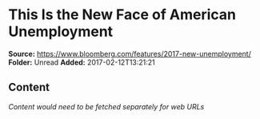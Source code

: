 # This Is the New Face of American Unemployment

**Source:** https://www.bloomberg.com/features/2017-new-unemployment/
**Folder:** Unread
**Added:** 2017-02-12T13:21:21




## Content
*Content would need to be fetched separately for web URLs*
